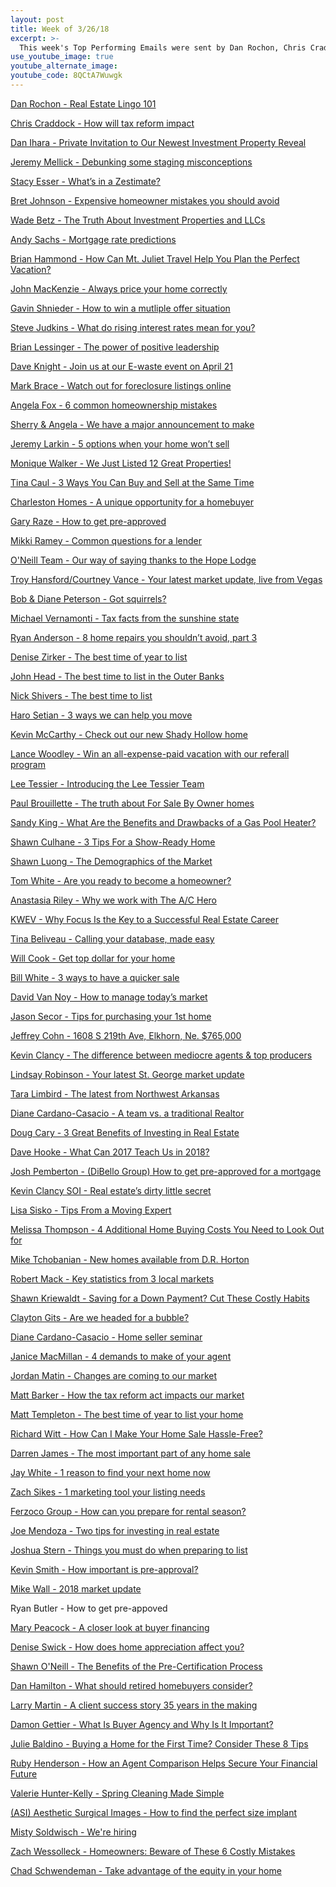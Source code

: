 ```yaml
---
layout: post
title: Week of 3/26/18
excerpt: >-
  This week's Top Performing Emails were sent by Dan Rochon, Chris Craddock, Dan Ihara, Jeremy Mellick, and Stacy Esser
use_youtube_image: true
youtube_alternate_image:
youtube_code: 8QCtA7Wuwgk
---
```

<a href="https://t.e2ma.net/webview/wklwm/d9b1a52cddb3c4391d9b7f9dea87ba73" target="_blank">Dan Rochon - Real Estate Lingo 101</a>

<a href="https://t.e2ma.net/webview/hrq3o/eb2f18b3475b2723d1e72c46f8fe1b11" target="_blank">Chris Craddock - 	How will tax reform impact</a>

<a href="https://t.e2ma.net/webview/o262lb/f66a49577b09cc9f723b72bdf5336283" target="_blank">Dan Ihara - Private Invitation to Our Newest Investment Property Reveal</a>

<a href="https://t.e2ma.net/webview/n8da6/240ff0460614701335e3ed837404b3d0" target="_blank">Jeremy Mellick - Debunking some staging misconceptions</a>

<a href="https://t.e2ma.net/webview/4edssk/b03376907370afdf434a3a0b939d708a" target="_blank">Stacy Esser - What’s in a Zestimate?</a>

<a href="https://t.e2ma.net/webview/scz9m/ec2fb31ab5640bf2a78c683c0dc3cca2" target="_blank">Bret Johnson - Expensive homeowner mistakes you should avoid</a>

<a href="https://t.e2ma.net/webview/9ee34n/766039d5a1ab6472cce1261e7ffaa4e3" target="_blank">Wade Betz - The Truth About Investment Properties and LLCs</a>

<a href="https://t.e2ma.net/webview/8o4sq/b4fd5a6a65548afad7db3db2040e4710" target="_blank">Andy Sachs - Mortgage rate predictions</a>

<a href="https://t.e2ma.net/webview/ksk9i/815b079e21c844bc5deedc00c07618e0" target="_blank">Brian Hammond - How Can Mt. Juliet Travel Help You Plan the Perfect Vacation?</a>

<a href="https://t.e2ma.net/webview/kqccq/619bab3286455cb4d33a4bc27bf46b09" target="_blank">John MacKenzie - Always price your home correctly</a>

<a href="https://t.e2ma.net/webview/9ukqub/712cc95a9e7d6d59ae5edf0885320343" target="_blank">Gavin Shnieder - How to win a mutliple offer situation</a>

<a href="https://t.e2ma.net/webview/koecq/0e1b0f691518c89b387159ffbbe7a302" target="_blank">Steve Judkins - What do rising interest rates mean for you? </a>

<a href="https://t.e2ma.net/webview/937kx/ddccf8ed85767363dea0d5f26f2bc220" target="_blank">Brian Lessinger - The power of positive leadership</a>

<a href="https://t.e2ma.net/webview/56sju/34794015cc9cd067089891469f5be001" target="_blank">Dave Knight - Join us at our E-waste event on April 21</a>

<a href="https://t.e2ma.net/webview/mi5usg/03b1996cc643ba49e6f13bce519e25ca" target="_blank">Mark Brace - Watch out for foreclosure listings online</a>

<a href="https://t.e2ma.net/webview/g2mzu/b56d55fc934fc6a1e1e80494eaf7fb8a" target="_blank">Angela Fox - 6 common homeownership mistakes</a>

<a href="https://t.e2ma.net/webview/w69mrb/c3ad8f73843c03a140812acae24427d8" target="_blank">Sherry & Angela - 	We have a major announcement to make</a>

<a href="https://t.e2ma.net/webview/cqbxo/86b1d3abbdbd194899bbb799142e4862" target="_blank">Jeremy Larkin - 5 options when your home won’t sell</a>

<a href="https://t.e2ma.net/webview/7ddoib/59269c571c97aea0976807ae7cac6ae6" target="_blank">Monique Walker - We Just Listed 12 Great Properties!</a>

<a href="https://t.e2ma.net/webview/rxpru/0ef45bc823abd6ec220548a652d2fdfd" target="_blank">Tina Caul - 3 Ways You Can Buy and Sell at the Same Time</a>

<a href="https://t.e2ma.net/webview/1wvem/10ad5bfaf0404834d95c94c9969b5649" target="_blank">Charleston Homes - A unique opportunity for a homebuyer</a>

<a href="https://t.e2ma.net/webview/qgjj5/17340191d70e977263f41b17e0051a1e" target="_blank">Gary Raze - How to get pre-approved</a>

<a href="https://t.e2ma.net/webview/u16bz/7d50fd81dbdb7c52461dfdf92b0427c6" target="_blank">Mikki Ramey - Common questions for a lender</a>

<a href="https://t.e2ma.net/webview/qn4aeb/aff55b85b1c11a98ba6b2638b298fe89" target="_blank">O'Neill Team - Our way of saying thanks to the Hope Lodge</a>

<a href="https://t.e2ma.net/webview/yn9fz/06e3943e460a3eea916d8d3c572aa4b9" target="_blank">Troy Hansford/Courtney Vance - Your latest market update, live from Vegas</a>

<a href="https://t.e2ma.net/webview/2tnotc/294be59996f37deb2c5065a31498c5db" target="_blank">Bob & Diane Peterson - Got squirrels?</a>

<a href="https://t.e2ma.net/webview/ir4an/4a56654f31c1dcf75d7fd378af237d20" target="_blank">Michael Vernamonti - Tax facts from the sunshine state</a>

<a href="https://t.e2ma.net/webview/04rtib/1a5429f284b39553062e80752dee7b86" target="_blank">Ryan Anderson - 8 home repairs you shouldn’t avoid, part 3</a>

<a href="https://t.e2ma.net/webview/upzbn/b0fdd7e88b881a761aa38338ba264830" target="_blank">Denise Zirker - The best time of year to list</a>

<a href="https://t.e2ma.net/webview/yxug5b/1fb1bf72cd3e862ca648c5e1a90e47c7" target="_blank">John Head - The best time to list in the Outer Banks</a>

<a href="https://t.e2ma.net/webview/2tfxjb/6e465a954fdd0336a24d2446a78b48bf" target="_blank">Nick Shivers - The best time to list</a>

<a href="https://t.e2ma.net/webview/oztj6/70cc3b9f6b23b3c06a748d09fcdc2edc" target="_blank">Haro Setian - 3 ways we can help you move</a>

<a href="https://t.e2ma.net/webview/oyn8q/8a3456c3227a643c2f97b92f8cd093f4" target="_blank">Kevin McCarthy - Check out our new Shady Hollow home</a>

<a href="https://t.e2ma.net/webview/9cwju/7bd6e4b08980174ea57d4fe594c4c051" target="_blank">Lance Woodley - Win an all-expense-paid vacation with our referall program</a>

<a href="https://t.e2ma.net/webview/7y4lyc/f458343cf68f15da1ce7d014121fea58" target="_blank">Lee Tessier - Introducing the Lee Tessier Team</a>

<a href="https://t.e2ma.net/webview/9jwsy/88d00c9861edc9e816413ec8444dd10d" target="_blank">Paul Brouillette - The truth about For Sale By Owner homes</a>

<a href="https://t.e2ma.net/webview/85hqld/7697ad2c39e39a9e7bd3d0dc813af946" target="_blank">Sandy King - What Are the Benefits and Drawbacks of a Gas Pool Heater?</a>

<a href="https://t.e2ma.net/webview/kjgs6/98f003719a8b895ffd4f504a3b2750a1" target="_blank">Shawn Culhane - 3 Tips For a Show-Ready Home</a>

<a href="https://t.e2ma.net/webview/hs4lz/19ceeb9d6544bbb935935057b48269ac" target="_blank">Shawn Luong - The Demographics of the Market</a>

<a href="https://t.e2ma.net/webview/dcoyq/8afc4721eed40fe3ab518f5fb6028af8" target="_blank">Tom White - Are you ready to become a homeowner?</a>

<a href="https://t.e2ma.net/webview/z5iqy/d4ba10f7053b4b1ea2977598a638b963" target="_blank">Anastasia Riley - Why we work with The A/C Hero</a>

<a href="https://t.e2ma.net/webview/g7o5nc/80d80a04bef76cd913659314a89c69b8" target="_blank">KWEV - Why Focus Is the Key to a Successful Real Estate Career</a>

<a href="https://t.e2ma.net/webview/jn0kn/e469bf419f0db217db30b1a827cdf18a" target="_blank">Tina Beliveau - Calling your database, made easy</a>

<a href="https://t.e2ma.net/webview/p1p3o/2cc4d840cc1783b609b751aa6fbd4d6e" target="_blank">Will Cook - Get top dollar for your home</a>

<a href="https://t.e2ma.net/webview/xy4p0/f364e6420585457c44225c6145cd6531" target="_blank">Bill White - 3 ways to have a quicker sale</a>

<a href="https://t.e2ma.net/webview/t063m/c23986a7c9750588cb6d698295698406" target="_blank">David Van Noy - How to manage today’s market</a>

<a href="https://t.e2ma.net/webview/el6wub/951eabea4439518306db5d0a9825074d" target="_blank">Jason Secor - Tips for purchasing your 1st home</a>

<a href="https://t.e2ma.net/webview/uif8r/a5d0bb0468ab77265c3f14bebb089573" target="_blank">Jeffrey Cohn - 1608 S 219th Ave, Elkhorn, Ne. $765,000</a>

<a href="https://t.e2ma.net/webview/nwdtm/c51143991464a4bbfa5c4d19fabec9c1" target="_blank">Kevin Clancy - The difference between mediocre agents & top producers</a>

<a href="https://t.e2ma.net/webview/cli20/174159679118ed3548b06df4ee624cf1" target="_blank">Lindsay Robinson - Your latest St. George market update</a>

<a href="https://t.e2ma.net/webview/ad6jm/fe1d2749a0dc53e3494b45ecb8a3000c" target="_blank">Tara Limbird - 	The latest from Northwest Arkansas</a>

<a href="https://t.e2ma.net/webview/mjssab/f7baf1a908d985e05ab20115319ca2b1" target="_blank">Diane Cardano-Casacio - A team vs. a traditional Realtor</a>

<a href="https://t.e2ma.net/webview/vjdsi/cf29748cefe6de25dde99c9d55e51ab3" target="_blank">Doug Cary - 3 Great Benefits of Investing in Real Estate</a>

<a href="https://t.e2ma.net/webview/edtqp/a65e7963cd2ccc960c4216473025059f" target="_blank">Dave Hooke - What Can 2017 Teach Us in 2018?</a>

<a href="https://t.e2ma.net/webview/gs1ibb/166a5dcb38ea595db8d49c63cc49050e" target="_blank">Josh Pemberton - (DiBello Group)	How to get pre-approved for a mortgage</a>

<a href="https://t.e2ma.net/webview/73ctm/f79703d34bd4f60a59561c4d00c3f1fc" target="_blank">Kevin Clancy SOI - Real estate’s dirty little secret</a>

<a href="https://t.e2ma.net/webview/4jytr/6ef535001aa37bc9ab40f3c78ba4e7cd" target="_blank">Lisa Sisko - Tips From a Moving Expert</a>

<a href="https://t.e2ma.net/webview/7jhgmb/812234c6c3c818cec8905425d154c9fc" target="_blank">Melissa Thompson - 4 Additional Home Buying Costs You Need to Look Out for</a>

<a href="https://t.e2ma.net/webview/w58ru/55c0cbc2e6e73308afd7f7b1205278e6" target="_blank">Mike Tchobanian - New homes available from D.R. Horton</a>

<a href="https://t.e2ma.net/webview/o75ny/86b908f274bb00bf90165a97d2d33b43" target="_blank">Robert Mack - 	Key statistics from 3 local markets</a>

<a href="https://t.e2ma.net/webview/nur0ts/09de30ed44829a30aee8b1b45474fa71" target="_blank">Shawn Kriewaldt - Saving for a Down Payment? Cut These Costly Habits</a>

<a href="https://t.e2ma.net/webview/m6ffgc/8050070c21869ac8efb890768f5b4460" target="_blank">Clayton Gits - Are we headed for a bubble?</a>

<a href="https://t.e2ma.net/webview/2vstab/6ecb73fd3d7e128b7bc0eac0a584de16" target="_blank">Diane Cardano-Casacio - Home seller seminar</a>

<a href="https://t.e2ma.net/webview/r7ftx/a77e3a943fa61059f410066e1f3f6c89" target="_blank">Janice MacMillan - 4 demands to make of your agent</a>

<a href="https://t.e2ma.net/webview/mpahn/f46cee6e479d8bfe4b555803010f589e" target="_blank">Jordan Matin - Changes are coming to our market</a>

<a href="https://t.e2ma.net/webview/hk0cs/117c8e2fa1ac317481428da6232f6967" target="_blank">Matt Barker - How the tax reform act impacts our market</a>

<a href="https://t.e2ma.net/webview/1e34m/5db199cf9ffcbcb0f377c6046f136647" target="_blank">Matt Templeton - The best time of year to list your home</a>

<a href="https://t.e2ma.net/webview/1al3o/13b85a5a410efde3a37873261d0d6861" target="_blank">Richard Witt - How Can I Make Your Home Sale Hassle-Free?</a>

<a href="https://t.e2ma.net/webview/y4uvz/6f24d1d1267626bd89f78fe830aeb62a" target="_blank">Darren James - The most important part of any home sale</a>

<a href="https://t.e2ma.net/webview/cmc9y/8dd10a6a406fb3d748b0066f0a464c1c" target="_blank">Jay White - 1 reason to find your next home now</a>

<a href="https://t.e2ma.net/webview/v4zrt/4f89556c03ffe358a937e9b525c518a6" target="_blank">Zach Sikes - 1 marketing tool your listing needs</a>

<a href="https://t.e2ma.net/webview/x6k0eb/f2bb6c756e82c4e05ff7ec9c3c4b2581" target="_blank">Ferzoco Group - How can  you prepare for rental season?</a>

<a href="https://t.e2ma.net/webview/isi4br/f53d60dfe77d43a53cf0a7288445e6be" target="_blank">Joe Mendoza - Two tips for investing in real estate</a>

<a href="https://t.e2ma.net/webview/8inzl/5374eab70e08d80af778318891fb9410" target="_blank">Joshua Stern  - Things you must do when preparing to list</a>

<a href="https://t.e2ma.net/webview/fvz0t/9fd696b8c1927e4095b5d10f3be496bf" target="_blank">Kevin Smith - How important is pre-approval?</a>

<a href="https://t.e2ma.net/webview/sejj0/a8568ac52079019b02b38aa6910d3f35" target="_blank">Mike Wall - 2018 market update</a>


Ryan Butler - How to get pre-appoved

<a href="https://t.e2ma.net/webview/7v5r9c/8ace4d48aa8add75e3b73b13964592b1" target="_blank">Mary Peacock  - A closer look at buyer financing</a>

<a href="https://t.e2ma.net/webview/ds6en/7912ea024cf9f2e1b22ad0ce617821a8" target="_blank">Denise Swick - How does home appreciation affect you?</a>

<a href="https://t.e2ma.net/webview/y0kwhb/7f02e275ebcbde81a5a68a36699f128a" target="_blank">Shawn O'Neill - The Benefits of the Pre-Certification Process</a>

<a href="https://t.e2ma.net/webview/aksmpb/15aee81397a84fff20b2f71752a0a2d9" target="_blank">Dan Hamilton  - What should retired homebuyers consider?</a>

<a href="https://t.e2ma.net/webview/dc6vw/104e05b97042d6debdf5fa663d1695c2" target="_blank">Larry Martin - A client success story 35 years in the making</a>

<a href="https://t.e2ma.net/webview/3n73l/fb9280d4661bacda3eed1a9db289ec26" target="_blank">Damon Gettier - What Is Buyer Agency and Why Is It Important?</a>

<a href="https://t.e2ma.net/webview/t7nd7b/4395419edb361c38061d4cbb8933c4d4" target="_blank">Julie Baldino - Buying a Home for the First Time? Consider These 8 Tips</a>

<a href="https://t.e2ma.net/webview/66pjw/73b947017630e21f9c3d7bf9345425e4" target="_blank">Ruby Henderson - How an Agent Comparison Helps Secure Your Financial Future</a>

<a href="https://t.e2ma.net/webview/t7wvde/1b6b89e7d1f2f36de8ec108d08ef1ca1" target="_blank">Valerie Hunter-Kelly - Spring Cleaning Made Simple</a>

<a href="https://t.e2ma.net/webview/q9ejv/a2f34d4a21574d026455c894e3216b95" target="_blank">(ASI) Aesthetic Surgical Images - How to find the perfect size implant</a>

<a href="https://t.e2ma.net/webview/sud8y/5402a353bb5ae9ebd2b1cd00abe907da" target="_blank">Misty Soldwisch - We're hiring</a>

<a href="https://t.e2ma.net/webview/0mig0p/35ac3c1d6da25e57835ad3396c073143" target="_blank">Zach Wessolleck - Homeowners: Beware of These 6 Costly Mistakes</a>

<a href="https://t.e2ma.net/webview/x1n8bd/ac8fcd0556586f1398409c06ae648a6d" target="_blank">Chad Schwendeman - Take advantage of the equity in your home</a>
